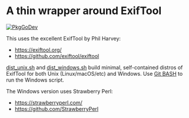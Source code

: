 # A thin wrapper around ExifTool

[![PkgGoDev](https://pkg.go.dev/badge/image)](https://pkg.go.dev/github.com/ncruces/go-exiftool)

This uses the excellent ExifTool by Phil Harvey:
- https://exiftool.org/ 
- https://github.com/exiftool/exiftool

[dist_unix.sh](dist_unix.sh) and [dist_windows.sh](dist_windows.sh) build minimal, self-contained distros of ExifTool
for both Unix (Linux/macOS/etc) and Windows.
Use [Git BASH](https://gitforwindows.org/) to run the Windows script.

The Windows version uses Strawberry Perl:
- https://strawberryperl.com/
- https://github.com/StrawberryPerl
